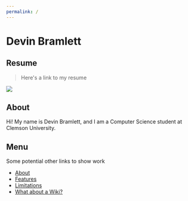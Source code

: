 ```yaml
---
permalink: /
---
```

# **Devin Bramlett**

## Resume
> Here's a link to my resume

<div align="left">
    <a href="https://docs.google.com/document/d/1gLyUIw3TKcWr22TKjy8_VwMQVmGr9y8ykJOBIJSFbQ8/edit?tab=t.0#heading=h.x8fm1uorkbaw">
        <img src="https://img.shields.io/badge/Devin's%20Resume-blue">
    </a>
</div>


## About
Hi! My name is Devin Bramlett, and I am a Computer Science student at Clemson University. 



## Menu

Some potential other links to show work

- [About](about.md)
- [Features](features.md)
- [Limitations](limitations.md)
- [What about a Wiki?](wiki.md)



